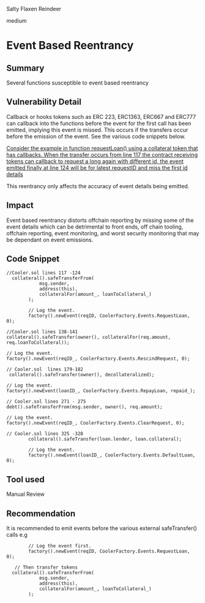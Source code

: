 Salty Flaxen Reindeer

medium

# Event Based Reentrancy
## Summary
Several functions susceptible to event based reentrancy

## Vulnerability Detail
Callback or hooks tokens such as ERC 223, ERC1363, ERC667 and ERC777 can callback into the functions before the event for the first call has been emitted, implying this event is missed. This occurs if the transfers occur before the emission of the event. 
See the various code snippets below. 

[Consider the example in function requestLoan() using a collateral token that has callbacks. When the transfer occurs from line 117 the contract receiving tokens can callback to request a long again with different id, the event emitted finally at line 124 will be for latest requestID and miss the first id details](https://github.com/sherlock-audit/2023-08-cooler/blob/main/Cooler/src/Cooler.sol#L98) 

This reentrancy only affects the accuracy of event details being emitted. 

## Impact
Event based reentrancy distorts offchain reporting by missing some of the event details which can be detrimental to front ends, off chain tooling, offchain reporting, event monitoring, and worst security monitoring that may be dependant on event emissions. 

## Code Snippet
```solidity
//Cooler.sol lines 117 -124
  collateral().safeTransferFrom(
            msg.sender,
            address(this),
            collateralFor(amount_, loanToCollateral_)
        );

        // Log the event.
        factory().newEvent(reqID, CoolerFactory.Events.RequestLoan, 0);

//Cooler.sol lines 138-141
collateral().safeTransfer(owner(), collateralFor(req.amount, req.loanToCollateral));

// Log the event.
factory().newEvent(reqID_, CoolerFactory.Events.RescindRequest, 0);

// Cooler.sol  lines 179-182 
 collateral().safeTransfer(owner(), decollateralized);

// Log the event.
factory().newEvent(loanID_, CoolerFactory.Events.RepayLoan, repaid_);

// Cooler.sol lines 271 - 275 
debt().safeTransferFrom(msg.sender, owner(), req.amount);

// Log the event.
factory().newEvent(reqID_, CoolerFactory.Events.ClearRequest, 0);

// Cooler.sol lines 325 -328 
        collateral().safeTransfer(loan.lender, loan.collateral);

        // Log the event.
        factory().newEvent(loanID_, CoolerFactory.Events.DefaultLoan, 0);

```

## Tool used
Manual Review

## Recommendation
It is recommended to emit events before the various external safeTransfer() calls e.g
```solidity 
        // Log the event first.
        factory().newEvent(reqID, CoolerFactory.Events.RequestLoan, 0);
      
   // Then transfer tokens 
  collateral().safeTransferFrom(
            msg.sender,
            address(this),
            collateralFor(amount_, loanToCollateral_)
        );


```

